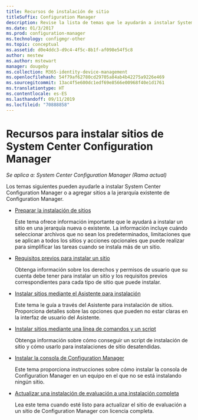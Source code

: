 ```yaml
---
title: Recursos de instalación de sitio
titleSuffix: Configuration Manager
description: Revise la lista de temas que le ayudarán a instalar System Center Configuration Manager, o a agregar sitios a la jerarquía.
ms.date: 01/3/2017
ms.prod: configuration-manager
ms.technology: configmgr-other
ms.topic: conceptual
ms.assetid: d0e4ddc3-d9c4-4f5c-8b1f-af098e54f5c8
author: mestew
ms.author: mstewart
manager: dougeby
ms.collection: M365-identity-device-management
ms.openlocfilehash: 54f79af62780cd29705a84ab4b42275a9226e469
ms.sourcegitcommit: 13ac4f5e600dc1edf69e8566e00968f40e1d1761
ms.translationtype: HT
ms.contentlocale: es-ES
ms.lasthandoff: 09/11/2019
ms.locfileid: "70888858"
---
```

# <a name="resources-for-installing-system-center-configuration-manager-sites"></a>Recursos para instalar sitios de System Center Configuration Manager

*Se aplica a: System Center Configuration Manager (Rama actual)*

Los temas siguientes pueden ayudarle a instalar System Center Configuration Manager o a agregar sitios a la jerarquía existente de Configuration Manager.

- [Preparar la instalación de sitios](prepare-to-install-sites.md)

  Este tema ofrece información importante que le ayudará a instalar un sitio en una jerarquía nueva o existente. La información incluye cuándo seleccionar archivos que no sean los predeterminados, limitaciones que se aplican a todos los sitios y acciones opcionales que puede realizar para simplificar las tareas cuando se instala más de un sitio.

- [Requisitos previos para instalar un sitio](prerequisites-for-installing-sites.md)

  Obtenga información sobre los derechos y permisos de usuario que su cuenta debe tener para instalar un sitio y los requisitos previos correspondientes para cada tipo de sitio que puede instalar.

- [Instalar sitios mediante el Asistente para instalación](use-the-setup-wizard-to-install-sites.md)

  Este tema le guía a través del Asistente para instalación de sitios. Proporciona detalles sobre las opciones que pueden no estar claras en la interfaz de usuario del Asistente.  

- [Instalar sitios mediante una línea de comandos y un script](use-a-command-line-to-install-sites.md)

  Obtenga información sobre cómo conseguir un script de instalación de sitio y cómo usarlo para instalaciones de sitio desatendidas.

- [Instalar la consola de Configuration Manager](install-consoles.md)

  Este tema proporciona instrucciones sobre cómo instalar la consola de Configuration Manager en un equipo en el que no se está instalando ningún sitio.

- [Actualizar una instalación de evaluación a una instalación completa](upgrade-an-evaluation-install-to-a-full-install.md)

  Lea este tema cuando esté listo para actualizar el sitio de evaluación a un sitio de Configuration Manager con licencia completa.
